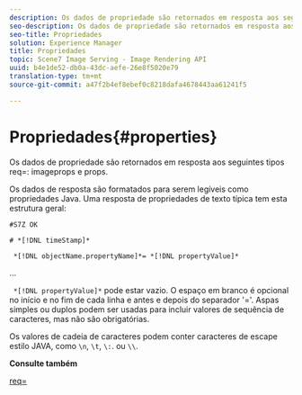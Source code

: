 ```yaml
---
description: Os dados de propriedade são retornados em resposta aos seguintes tipos de imageprops e props.
seo-description: Os dados de propriedade são retornados em resposta aos seguintes tipos de imageprops e props.
seo-title: Propriedades
solution: Experience Manager
title: Propriedades
topic: Scene7 Image Serving - Image Rendering API
uuid: b4e1de52-db0a-43dc-aefe-26e8f5020e79
translation-type: tm+mt
source-git-commit: a47f2b4ef8ebef0c8218dafa4678443aa61241f5

---
```



# Propriedades{#properties}

Os dados de propriedade são retornados em resposta aos seguintes tipos req=: imageprops e props.

Os dados de resposta são formatados para serem legíveis como propriedades Java. Uma resposta de propriedades de texto típica tem esta estrutura geral:

`#S7Z OK`

`# *[!DNL timeStamp]*`

` *[!DNL objectName.propertyName]*= *[!DNL propertyValue]*`

...

` *[!DNL propertyValue]*` pode estar vazio. O espaço em branco é opcional no início e no fim de cada linha e antes e depois do separador &#39;=&#39;. Aspas simples ou duplos podem ser usadas para incluir valores de sequência de caracteres, mas não são obrigatórias.

Os valores de cadeia de caracteres podem conter caracteres de escape estilo JAVA, como `\n`, `\t`, `\:`. ou `\\`.

**Consulte também**

[req=](../../../../../ir-api/http-protocol/image-rendering-api-ref/c-ir-http-protocol-ref/c-ir-http-protocol-command-reference/r-ir-req.md#reference-792b1a663fb64261bd2de2a209b847fb)
